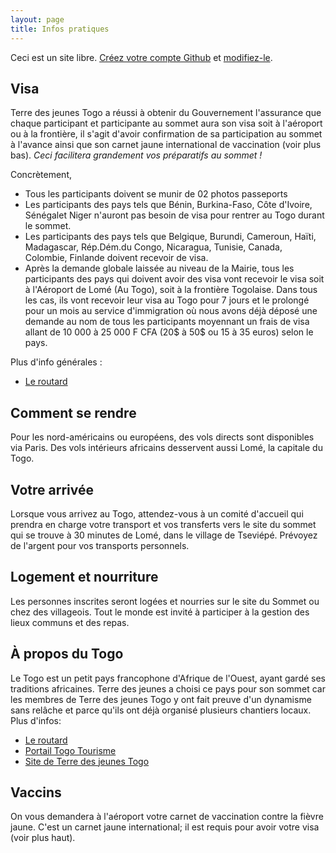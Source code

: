 ```yaml
---
layout: page
title: Infos pratiques
---
```


Ceci est un site libre. [Créez votre compte Github](https://github.com/join?return_to=https%3A%2F%2Fgithub.com%2Falberto56%2Fminisite-sommet-tdj%2Fedit%2Fgh-pages%2Fpratique.md) et [modifiez-le](https://github.com/alberto56/minisite-sommet-tdj/edit/gh-pages/pratique.md).

Visa
----

Terre des jeunes Togo a réussi à obtenir du Gouvernement l'assurance que chaque participant et participante au sommet aura son visa soit à l'aéroport ou à la frontière, il s'agit d'avoir confirmation de sa participation au sommet à l'avance ainsi que son carnet jaune international de vaccination (voir plus bas). *Ceci facilitera grandement vos préparatifs au sommet !*

Concrètement,

 * Tous les participants doivent se munir de 02 photos passeports 
 * Les participants des pays tels que Bénin, Burkina-Faso, Côte d'Ivoire, Sénégalet Niger n'auront pas besoin de visa pour rentrer au Togo durant le sommet.
 * Les participants des pays tels que Belgique, Burundi, Cameroun, Haïti, Madagascar, Rép.Dém.du Congo, Nicaragua, Tunisie,  Canada, Colombie, Finlande doivent recevoir de visa.
 * Après la demande globale laissée au niveau de la Mairie, tous les participants des pays qui doivent avoir des visa vont recevoir le visa soit à l'Aéroport de Lomé (Au Togo), soit à la frontière Togolaise. Dans tous les cas, ils vont recevoir leur visa au Togo pour 7 jours et le prolongé pour un mois au service d'immigration où nous avons déjà déposé une demande au nom de tous les participants moyennant un frais de visa allant de 10 000 à 25 000 F CFA (20$ à 50$ ou 15 à 35 euros) selon le pays. 

Plus d'info générales :

 * [Le routard](http://www.routard.com/guide/togo/1574/avant_le_depart.htm)

Comment se rendre
----

Pour les nord-américains ou européens, des vols directs sont disponibles via Paris. Des vols intérieurs africains desservent aussi Lomé, la capitale du Togo.

Votre arrivée
----

Lorsque vous arrivez au Togo, attendez-vous à un comité d'accueil qui prendra en charge votre transport et vos transferts vers le site du sommet qui se trouve à 30 minutes de Lomé, dans le village de Tseviépé. Prévoyez de l'argent pour vos transports personnels.

Logement et nourriture
----
Les personnes inscrites seront logées et nourries sur le site du Sommet ou chez des villageois. Tout le monde est invité à participer à la gestion des lieux communs et des repas.

À propos du Togo
----

Le Togo est un petit pays francophone d'Afrique de l'Ouest, ayant gardé ses traditions africaines. Terre des jeunes a choisi ce pays pour son sommet car les membres de Terre des jeunes Togo y ont fait preuve d'un dynamisme sans relâche et parce qu'ils ont déjà organisé plusieurs chantiers locaux. Plus d'infos:

 * [Le routard](http://www.routard.com/guide/code_dest/togo.htm)
 * [Portail Togo Tourisme](http://www.togo-tourisme.com)
 * [Site de Terre des jeunes Togo](http://terredesjeunes.org/togo)

Vaccins
----

On vous demandera à l'aéroport votre carnet de vaccination contre la fièvre jaune. C'est un carnet jaune international; il est requis pour avoir votre visa (voir plus haut).
